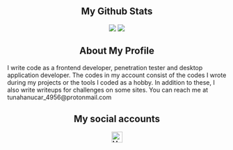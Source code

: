 <h2 align="center">My Github Stats</h2>
<p align="center"><img src="https://github-readme-stats.vercel.app/api?username=tunahan994&show_icons=true&theme=radical"/>
  <img src="https://github-readme-stats.vercel.app/api/top-langs/?username=tunahanucar&theme=radical&layout=compact¾langs_count=10"/></p>


<h2 align="center">About My Profile</h2>
<p>     I write code as a frontend developer, penetration tester and desktop application developer. The codes in my account consist of the codes I wrote during my projects or the tools I coded as a hobby. In addition to these, I also write writeups for challenges on some sites. You can reach me at <a>tunahanucar_4956@protonmail.com</a></p>


<h2 align="center">My social accounts</h2>
<p align="center">
<a href="https://instagram.com/tunahanucar1933">
  <img src="https://www.vectorlogo.zone/logos/instagram/instagram-icon.svg" alt="My instagram profile" height="25" width="25" />
</a>
</p>
